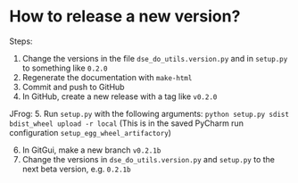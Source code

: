 # How to release a new version?

Steps:
1. Change the versions in the file `dse_do_utils.version.py` and in `setup.py` to something like `0.2.0`
2. Regenerate the documentation with `make-html`
3. Commit and push to GitHub
4. In GitHub, create a new release with a tag like `v0.2.0`

JFrog:
5. Run `setup.py` with the following arguments:
`python setup.py sdist bdist_wheel upload -r local`
(This is in the saved PyCharm run configuration `setup_egg_wheel_artifactory`)

6. In GitGui, make a new branch `v0.2.1b`
7. Change the versions in `dse_do_utils.version.py` and `setup.py` to the next beta version, e.g. `0.2.1b`

